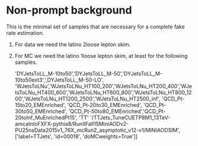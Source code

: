 Non-prompt background
====

This is the minimal set of samples that are necessary for a complete fake rate estimation.

1. For data we need the latino 2loose lepton skim.
2. For MC we need the latino 1loose lepton skim, at least for the following samples.

    'DYJetsToLL_M-10to50','DYJetsToLL_M-50','DYJetsToLL_M-10to50ext3',',DYJetsToLL_M-50-LO',
    'WJetsToLNu','WJetsToLNu_HT100_200','WJetsToLNu_HT200_400','WJetsToLNu_HT400_600','WJetsToLNu_HT600_800','WJetsToLNu_HT800_1200','WJetsToLNu_HT1200_2500','WJetsToLNu_HT2500_inf',
    'QCD_Pt-15to20_EMEnriched', 'QCD_Pt-20to30_EMEnriched', 'QCD_Pt-30to50_EMEnriched', 'QCD_Pt-50to80_EMEnriched','QCD_Pt-20toInf_MuEnrichedPt15',
    'TT'
    '/TTJets_TuneCUETP8M1_13TeV-amcatnloFXFX-pythia8/RunIIFall15MiniAODv2-PU25nsData2015v1_76X_mcRun2_asymptotic_v12-v1/MINIAODSIM', ['label=TTJets', 'id=00018', 'doMCweights=True']]
